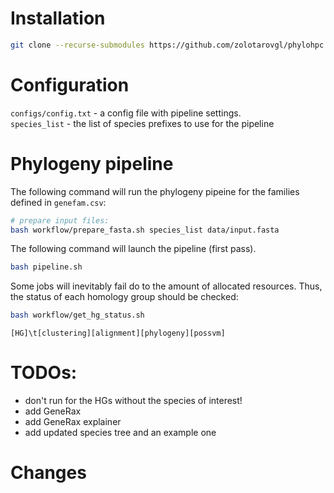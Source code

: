 
# Installation  

```bash
git clone --recurse-submodules https://github.com/zolotarovgl/phylohpc.git
```


# Configuration  

`configs/config.txt` - a config file with pipeline settings.   
`species_list` - the list of species prefixes to use for the pipeline  

# Phylogeny pipeline   

The following command will run the phylogeny pipeine for the families defined in `genefam.csv`:  

```bash 
# prepare input files:
bash workflow/prepare_fasta.sh species_list data/input.fasta
```


The following command will launch the pipeline (first pass). 
```bash
bash pipeline.sh   
```
Some jobs will inevitably fail do to the amount of allocated resources. Thus, the status of each homology group should be checked:
```bash
bash workflow/get_hg_status.sh
``` 
`[HG]\t[clustering][alignment][phylogeny][possvm]`

# TODOs:   

- don't run for the HGs without the species of interest!  
- add GeneRax 
- add GeneRax explainer   
- add updated species tree and an example one



# Changes   


 
